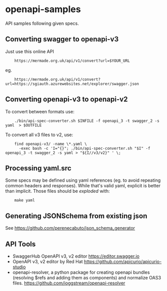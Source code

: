 # openapi-samples

API samples following given specs.

## Converting swagger to openapi-v3

Just use this online API

        https://mermade.org.uk/api/v1/convert?url=$YOUR_URL

eg.

        https://mermade.org.uk/api/v1/convert?url=https://sgiauth.azurewebsites.net/explorer/swagger.json

## Converting openapi-v3 to openapi-v2

To convert between formats use:

        ./bin/api-spec-converter.sh $INFILE -f openapi_3 -t swagger_2 -s yaml  > $OUTFILE

To convert all v3 files to v2, use:

        find openapi-v3/ -name \*.yaml \
          -exec bash -c 'I="{}"; ./bin/api-spec-converter.sh "$I" -f openapi_3 -t swagger_2 -s yaml > "${I//v3/v2}" ' \;

## Processing yaml.src

Some specs may be defined using yaml references (eg. to avoid repeating common headers and responses).
While that's valid yaml, explicit is better than implicit. Those files should be *exploded* with:

        make yaml

## Generating JSONSchema from existing json

See https://github.com/perenecabuto/json_schema_generator


## API Tools

  - SwaggerHub OpenAPI v3, v2 editor https://editor.swagger.io
  - OpenAPI v3, v2 editor by Red Hat https://github.com/apicurio/apicurio-studio
  - openapi-resolver, a python package for creating openapi bundles (resolving $refs and adding them
    as components) and normalize OAS3 files. https://github.com/ioggstream/openapi-resolver
